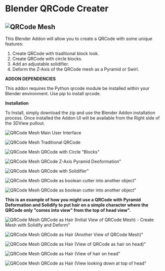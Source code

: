 # Blender QRCode Creater
![QRCode Mesh](../media/tkk.png?raw=true)
---

This Blender Addon will allow you to create a QRCode with some unique features:

1)  Create QRCode with traditional block look.
2)  Create QRCode with circle blocks.
3)  Add an adjustable solidifier.
4)  Deform the Z-Axis of the QRCode mesh as a Pyramid or Swirl.

**ADDON DEPENDENCIES**

This addon requires the Python qrcode module be installed within your Blender environment.
Use pip to install qrcode.

**Installation**

To Install, simply download the zip and use the Blender Addon installation process.  Once installed the Addon UI will be available from the Right side of the 3DView pullout.

![QRCode Mesh](../media/meshqrcode1.png?raw=true)
Main User Interface

![QRCode Mesh](../media/meshqrcode2.png?raw=true)
Traditional QRCode

![QRCode Mesh](../media/meshqrcode3.png?raw=true)
QRCode with Circle "Blocks"

![QRCode Mesh](../media/meshqrcode4.png?raw=true)
QRCode Z-Axis Pyramid Deoformation"

![QRCode Mesh](../media/meshqrcode5.png?raw=true)
QRCode with Solidifier"

![QRCode Mesh](../media/meshqrcode6.png?raw=true)
QRCode as boolean cutter into another object"

![QRCode Mesh](../media/meshqrcode7.png?raw=true)
QRCode as boolean cutter into another object"


**This is an example of how you might use a QRCode with Pyramid Deformation and Solidify to put hair on a simple character where the QRCode only "comes into view" from the top of head view".**



![QRCode Mesh](../media/meshqrcode9.png?raw=true)
QRCode as Hair (Initial View of QRCode Mesh) - Create Mesh with Solidify and Deform"

![QRCode Mesh](../media/meshqrcode10.png?raw=true)
QRCode as Hair (Another View of QRCode Mesh)"

![QRCode Mesh](../media/meshqrcode11.png?raw=true)
QRCode as Hair (View of QRCode as hair on head)"

![QRCode Mesh](../media/meshqrcode12.png?raw=true)
QRCode as Hair (View of hair on head"

![QRCode Mesh](../media/meshqrcode13.png?raw=true)
QRCode as Hair (View looking down at top of head"
